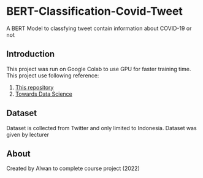 # BERT-Classification-Covid-Tweet

A BERT Model to classfying tweet contain information about COVID-19 or not

## Introduction
This project was run on Google Colab to use GPU for faster training time. This project use following reference:
1. [This repository](https://github.com/rubentea16/indo-bert-news-classification/blob/master/notebook/Indo_BERT_Fine_Tuning_News_Classification.ipynb)
2. [Towards Data Science](https://towardsdatascience.com/how-to-train-bert-aaad00533168)

## Dataset
Dataset is collected from Twitter and only limited to Indonesia. Dataset was given by lecturer

## About
Created by Alwan to complete course project (2022)
